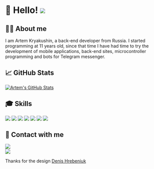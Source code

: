 # 🙋 Hello! ![](https://komarev.com/ghpvc/?username=kryakushin666)

## 🧑‍💻 About me
I am Artem Kryakushin, a back-end developer from Russia. I started programming at 11 years old, since that time I have had time to try the development of mobile applications, back-end sites, microcontroller programming and bots for Telegram messenger.

## 📈 GitHub Stats
[![Artem's GitHub Stats](https://github-readme-stats.vercel.app/api?username=kryakushin666&count_private=true&hide_border=true&bg_color=22272E&text_color=FFFFFF)](https://github.com/kryakushin666)

## 🎓 Skills
[![](https://img.shields.io/badge/Arduino-00979D?style=for-the-badge&logo=arduino&logoColor=22272E&labelColor=f0f0f0)](https://www.arduino.cc/)
[![](https://img.shields.io/badge/Flutter-02569B?style=for-the-badge&logo=flutter&logoColor=white)](https://flutter.dev/)
[![](https://img.shields.io/badge/Kotlin-7F52FF?style=for-the-badge&logo=kotlin&logoColor=22272E&labelColor=f0f0f0)](https://kotlinlang.org/)
[![](https://img.shields.io/badge/Java-007396?style=for-the-badge&logo=java&logoColor=22272E&labelColor=f0f0f0)](https://www.java.com/ru/)
[![](https://img.shields.io/badge/Spring%20Boot-6DB33F?style=for-the-badge&logo=springboot&logoColor=22272E&labelColor=f0f0f0)](https://spring.io)
[![](https://img.shields.io/badge/MySQL-4479A1?style=for-the-badge&logo=mysql&logoColor=22272E&labelColor=f0f0f0)](https://www.mysql.com/)
[![](https://img.shields.io/badge/Git-F05032?style=for-the-badge&logo=git&logoColor=22272E&labelColor=f0f0f0)](https://git-scm.com/)

## 🔗 Contact with me
[![](https://img.shields.io/badge/Telegram-@kryakushin-26A5E4?style=for-the-badge&logo=telegram&logoColor=22272E&labelColor=f0f0f0)](https://t.me/kryakushin)
<br/>
[![](https://img.shields.io/badge/Gmail-artemkryakushin@gmail.com-EA4335?style=for-the-badge&logo=gmail&logoColor=22272E&labelColor=f0f0f0)](mailto:artemkryakushin@gmail.com)

Thanks for the design [Denis Hrebeniuk](https://github.com/denis-hrebeniuk)


